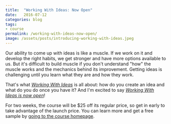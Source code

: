 ```yaml
---
title:  "Working With Ideas: Now Open"
date:   2016-07-12
categories: blog
tags:
- course
permalink: /working-with-ideas-now-open/
image: /assets/posts/introducing-working-with-ideas.jpeg
---
```

Our ability to come up with ideas is like a muscle. If we work on it and develop the right habits, we get stronger and have more options available to us. But it's difficult to build muscle if you don't understand "how" the muscle works and the mechanics behind its improvement. Getting ideas is challenging until you learn what they are and how they work.
<!--more-->

That's what [_Working With Ideas_](https://workingwithideas.co/) is all about: how do you create an idea and what do you do once you have it?  And I'm excited to say [_Working With Ideas is now open_](https://workingwithideas.co/)!

For two weeks, the course will be $25 off its regular price, so get in early to take advantage of the launch price. You can learn more and get a free sample by [going to the course homepage](https://workingwithideas.co/).
